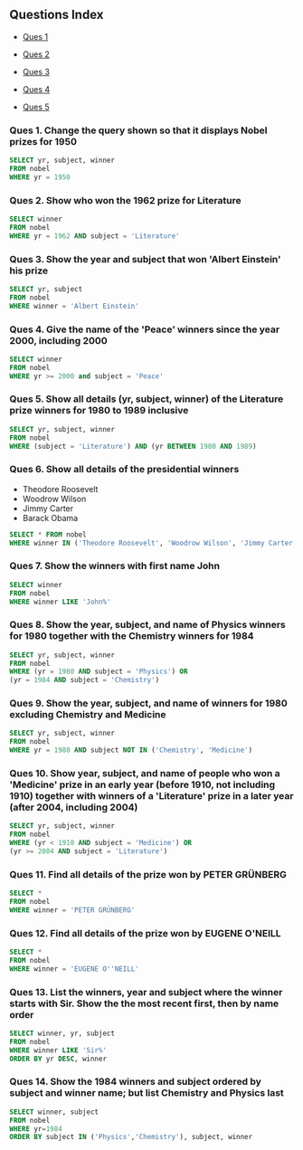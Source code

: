 ## Questions Index

* [Ques 1](#ques-1-change-the-query-shown-so-that-it-displays-nobel-prizes-for-1950)

* [Ques 2](#ques-2-show-who-won-the-1962-prize-for-literature)

* [Ques 3](#ques-3-show-the-year-and-subject-that-won-albert-einstein-his-prize)

* [Ques 4](#ques-4-give-the-name-of-the-peace-winners-since-the-year-2000-including-2000)

* [Ques 5](#ques-5-show-all-details-yr-subject-winner-of-the-literature-prize-winners-for-1980-to-1989-inclusive)

### Ques 1. Change the query shown so that it displays Nobel prizes for 1950

```sql
SELECT yr, subject, winner
FROM nobel
WHERE yr = 1950
```

### Ques 2. Show who won the 1962 prize for Literature

```sql
SELECT winner
FROM nobel
WHERE yr = 1962 AND subject = 'Literature'
```

### Ques 3. Show the year and subject that won 'Albert Einstein' his prize

```sql
SELECT yr, subject
FROM nobel
WHERE winner = 'Albert Einstein'
```

### Ques 4. Give the name of the 'Peace' winners since the year 2000, including 2000

```sql
SELECT winner
FROM nobel
WHERE yr >= 2000 and subject = 'Peace'
```

### Ques 5. Show all details (yr, subject, winner) of the Literature prize winners for 1980 to 1989 inclusive

```sql
SELECT yr, subject, winner
FROM nobel
WHERE (subject = 'Literature') AND (yr BETWEEN 1980 AND 1989)
```

### Ques 6. Show all details of the presidential winners

* Theodore Roosevelt
* Woodrow Wilson
* Jimmy Carter
* Barack Obama

```sql
SELECT * FROM nobel
WHERE winner IN ('Theodore Roosevelt', 'Woodrow Wilson', 'Jimmy Carter', 'Barack Obama')
```

### Ques 7. Show the winners with first name John

```sql
SELECT winner
FROM nobel
WHERE winner LIKE 'John%'
```

### Ques 8. Show the year, subject, and name of Physics winners for 1980 together with the Chemistry winners for 1984

```sql
SELECT yr, subject, winner
FROM nobel
WHERE (yr = 1980 AND subject = 'Physics') OR
(yr = 1984 AND subject = 'Chemistry')
```

### Ques 9. Show the year, subject, and name of winners for 1980 excluding Chemistry and Medicine

```sql
SELECT yr, subject, winner
FROM nobel
WHERE yr = 1980 AND subject NOT IN ('Chemistry', 'Medicine')
```

### Ques 10. Show year, subject, and name of people who won a 'Medicine' prize in an early year (before 1910, not including 1910) together with winners of a 'Literature' prize in a later year (after 2004, including 2004)

```sql
SELECT yr, subject, winner
FROM nobel
WHERE (yr < 1910 AND subject = 'Medicine') OR
(yr >= 2004 AND subject = 'Literature')
```

### Ques 11. Find all details of the prize won by PETER GRÜNBERG

```sql
SELECT *
FROM nobel
WHERE winner = 'PETER GRÜNBERG'
```

### Ques 12. Find all details of the prize won by EUGENE O'NEILL

```sql
SELECT *
FROM nobel
WHERE winner = 'EUGENE O''NEILL'
```

### Ques 13. List the winners, year and subject where the winner starts with Sir. Show the the most recent first, then by name order

```sql
SELECT winner, yr, subject
FROM nobel
WHERE winner LIKE 'Sir%'
ORDER BY yr DESC, winner
```

### Ques 14. Show the 1984 winners and subject ordered by subject and winner name; but list Chemistry and Physics last

```sql
SELECT winner, subject
FROM nobel
WHERE yr=1984
ORDER BY subject IN ('Physics','Chemistry'), subject, winner
```
